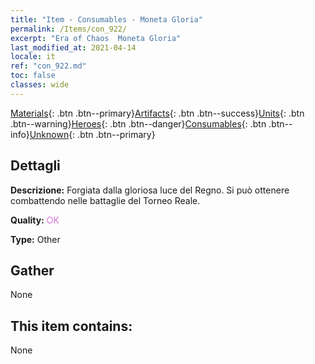 ```yaml
---
title: "Item - Consumables - Moneta Gloria"
permalink: /Items/con_922/
excerpt: "Era of Chaos  Moneta Gloria"
last_modified_at: 2021-04-14
locale: it
ref: "con_922.md"
toc: false
classes: wide
---
```

 [Materials](/it/Items/){: .btn .btn--primary}[Artifacts](/it/Items/Artifacts/){: .btn .btn--success}[Units](/it/Items/Units/){: .btn .btn--warning}[Heroes](/it/Items/Heroes/){: .btn .btn--danger}[Consumables](/it/Items/Consumables/){: .btn .btn--info}[Unknown](/it/Items/Unknown/){: .btn .btn--primary}

## Dettagli
 **Descrizione:** Forgiata dalla gloriosa luce del Regno. Si può ottenere combattendo nelle battaglie del Torneo Reale.

 **Quality:** <span style="color: #DA70D6">OK</span>

 **Type:** Other

## Gather

  None

## This item contains:

  None

